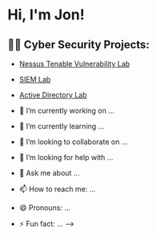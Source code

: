 <h1>Hi, I'm Jon! 
<h2>👨‍💻 Cyber Security Projects:</h2>


  - [Nessus Tenable Vulnerability Lab](https://github.com/Donjon3000/NessusTenableLab)

  - [SIEM Lab](https://github.com/joshmadakor1/4chan-Image-Analysis-Middleware-C964) 

  - [Active Directory Lab](https://github.com/Donjon3000/ActiveDirectoryLAB)




- 🔭 I’m currently working on ...
- 🌱 I’m currently learning ...
- 👯 I’m looking to collaborate on ...
- 🤔 I’m looking for help with ...
- 💬 Ask me about ...
- 📫 How to reach me: ...
- 😄 Pronouns: ...
- ⚡ Fun fact: ...
-->
